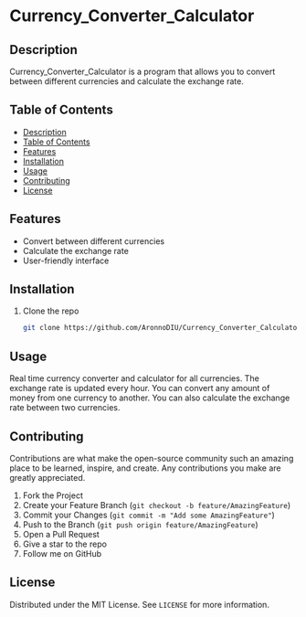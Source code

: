 # Currency_Converter_Calculator

## Description

Currency_Converter_Calculator is a program that allows you to convert between different currencies and calculate the
exchange rate.

## Table of Contents

- [Description](#description)
- [Table of Contents](#table-of-contents)
- [Features](#features)
- [Installation](#installation)
- [Usage](#usage)
- [Contributing](#contributing)
- [License](#license)

## Features

- Convert between different currencies
- Calculate the exchange rate
- User-friendly interface

## Installation

1. Clone the repo
   ```sh
   git clone https://github.com/AronnoDIU/Currency_Converter_Calculator.git
    ```

## Usage

Real time currency converter and calculator for all currencies.
The exchange rate is updated every hour.
You can convert any amount of money from one currency to another.
You can also calculate the exchange rate between two currencies.

## Contributing

Contributions are what make the open-source community such an amazing place to be learned, inspire, and create.
Any contributions you make are greatly appreciated.

1. Fork the Project
2. Create your Feature Branch (`git checkout -b feature/AmazingFeature`)
3. Commit your Changes (`git commit -m "Add some AmazingFeature"`)
4. Push to the Branch (`git push origin feature/AmazingFeature`)
5. Open a Pull Request
6. Give a star to the repo
7. Follow me on GitHub

## License

Distributed under the MIT License. See `LICENSE` for more information.